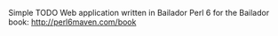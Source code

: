 Simple TODO Web application written in Bailador Perl 6 for the Bailador book: http://perl6maven.com/book


